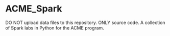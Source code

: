 # ACME_Spark
DO NOT upload data files to this repository. ONLY source code.
A collection of Spark labs in Python for the ACME program.
